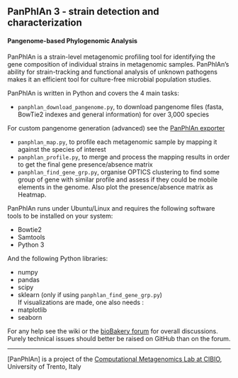 
## PanPhlAn 3 - strain detection and characterization 

#### Pangenome-based Phylogenomic Analysis

PanPhlAn is a strain-level metagenomic profiling tool for identifying
the gene composition of individual strains in metagenomic samples.
PanPhlAn’s ability for strain-tracking and functional analysis of unknown
pathogens makes it an efficient tool for culture-free microbial population studies.

PanPhlAn is written in Python and covers the 4 main tasks:

* `panphlan_download_pangenome.py`, to download pangenome files (fasta, BowTie2 indexes and general information) for over 3,000 species

For custom pangenome generation (advanced) see the [PanPhlAn exporter](https://github.com/SegataLab/PanPhlAn_pangenome_exporter)

* `panphlan_map.py`, to profile each metagenomic sample by mapping it against the species of interest
* `panphlan_profile.py`, to merge and process the mapping results in order to get the final gene presence/absence matrix
* `panphlan_find_gene_grp.py`, organise OPTICS clustering to find some group of gene with similar profile and assess if they could be mobile elements in the genome. Also plot the presence/absence matrix as Heatmap. 

PanPhlAn runs under Ubuntu/Linux and requires the following software tools to be installed on your system:

* Bowtie2
* Samtools
* Python 3

And the following Python libraries:

* numpy
* pandas
* scipy
* sklearn (only if using `panphlan_find_gene_grp.py`)  
If visualizations are made, one also needs :
* matplotlib
* seaborn

For any help see the wiki or the [bioBakery forum](https://forum.biobakery.org/) for overall discussions. Purely technical issues should better be raised on GitHub than on the forum.

----

[PanPhlAn] is a project of the [Computational Metagenomics Lab at CIBIO](http://segatalab.cibio.unitn.it/), University of Trento, Italy

